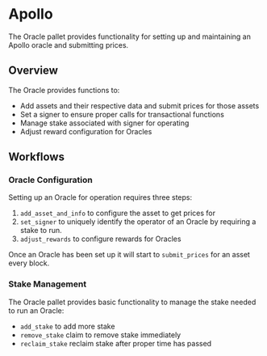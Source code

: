 # Apollo

The Oracle pallet provides functionality for setting up and maintaining an Apollo oracle and submitting prices.

## Overview

The Oracle provides functions to:
- Add assets and their respective data and submit prices for those assets
- Set a signer to ensure proper calls for transactional functions
- Manage stake associated with signer for operating
- Adjust reward configuration for Oracles

## Workflows

### Oracle Configuration

Setting up an Oracle for operation requires three steps:
1. `add_asset_and_info` to configure the asset to get prices for
2. `set_signer` to uniquely identify the operator of an Oracle by requiring a stake to run.
3. `adjust_rewards` to configure rewards for Oracles

Once an Oracle has been set up it will start to `submit_prices` for an asset every block.

### Stake Management

The Oracle pallet provides basic functionality to manage the stake needed to run an Oracle:
- `add_stake` to add more stake
- `remove_stake` claim to remove stake immediately
- `reclaim_stake` reclaim stake after proper time has passed
